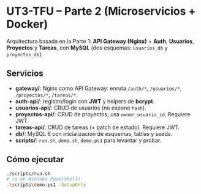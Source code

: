 # UT3-TFU – Parte 2 (Microservicios + Docker)

Arquitectura basada en la Parte 1: **API Gateway (Nginx)** + **Auth**, **Usuarios**, **Proyectos** y **Tareas**, con **MySQL** (dos esquemas: `usuarios_db` y `proyectos_db`).

## Servicios
- **gateway/**: Nginx como API Gateway: enruta `/auth/*`, `/usuarios/*`, `/proyectos/*`, `/tareas/*`.
- **auth-api/**: registro/login con **JWT** y helpers de **bcrypt**.
- **usuarios-api/**: CRUD de usuarios (no expone `hash`).
- **proyectos-api/**: CRUD de proyectos; usa `owner_usuario_id`. Requiere JWT.
- **tareas-api/**: CRUD de tareas (+ patch de estado). Requiere JWT.
- **db/**: MySQL 8 con inicialización de esquemas, tablas y seeds.
- **scripts/**: `run.sh`, `demo.sh`, `demo.ps1` para levantar y probar.

## Cómo ejecutar
```bash
./scripts/run.sh
# (o en Windows PowerShell)
.\scripts\demo.ps1 -SetupOnly
